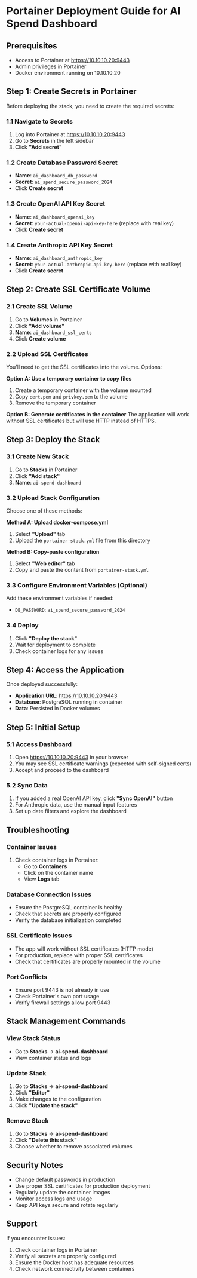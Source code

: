 # Portainer Deployment Guide for AI Spend Dashboard

## Prerequisites
- Access to Portainer at https://10.10.10.20:9443
- Admin privileges in Portainer
- Docker environment running on 10.10.10.20

## Step 1: Create Secrets in Portainer

Before deploying the stack, you need to create the required secrets:

### 1.1 Navigate to Secrets
1. Log into Portainer at https://10.10.10.20:9443
2. Go to **Secrets** in the left sidebar
3. Click **"Add secret"**

### 1.2 Create Database Password Secret
- **Name**: `ai_dashboard_db_password`
- **Secret**: `ai_spend_secure_password_2024`
- Click **Create secret**

### 1.3 Create OpenAI API Key Secret
- **Name**: `ai_dashboard_openai_key`
- **Secret**: `your-actual-openai-api-key-here` (replace with real key)
- Click **Create secret**

### 1.4 Create Anthropic API Key Secret
- **Name**: `ai_dashboard_anthropic_key`
- **Secret**: `your-actual-anthropic-api-key-here` (replace with real key)
- Click **Create secret**

## Step 2: Create SSL Certificate Volume

### 2.1 Create SSL Volume
1. Go to **Volumes** in Portainer
2. Click **"Add volume"**
3. **Name**: `ai_dashboard_ssl_certs`
4. Click **Create volume**

### 2.2 Upload SSL Certificates
You'll need to get the SSL certificates into the volume. Options:

**Option A: Use a temporary container to copy files**
1. Create a temporary container with the volume mounted
2. Copy `cert.pem` and `privkey.pem` to the volume
3. Remove the temporary container

**Option B: Generate certificates in the container**
The application will work without SSL certificates but will use HTTP instead of HTTPS.

## Step 3: Deploy the Stack

### 3.1 Create New Stack
1. Go to **Stacks** in Portainer
2. Click **"Add stack"**
3. **Name**: `ai-spend-dashboard`

### 3.2 Upload Stack Configuration
Choose one of these methods:

**Method A: Upload docker-compose.yml**
1. Select **"Upload"** tab
2. Upload the `portainer-stack.yml` file from this directory

**Method B: Copy-paste configuration**
1. Select **"Web editor"** tab
2. Copy and paste the content from `portainer-stack.yml`

### 3.3 Configure Environment Variables (Optional)
Add these environment variables if needed:
- `DB_PASSWORD`: `ai_spend_secure_password_2024`

### 3.4 Deploy
1. Click **"Deploy the stack"**
2. Wait for deployment to complete
3. Check container logs for any issues

## Step 4: Access the Application

Once deployed successfully:

- **Application URL**: https://10.10.10.20:9443
- **Database**: PostgreSQL running in container
- **Data**: Persisted in Docker volumes

## Step 5: Initial Setup

### 5.1 Access Dashboard
1. Open https://10.10.10.20:9443 in your browser
2. You may see SSL certificate warnings (expected with self-signed certs)
3. Accept and proceed to the dashboard

### 5.2 Sync Data
1. If you added a real OpenAI API key, click **"Sync OpenAI"** button
2. For Anthropic data, use the manual input features
3. Set up date filters and explore the dashboard

## Troubleshooting

### Container Issues
1. Check container logs in Portainer:
   - Go to **Containers**
   - Click on the container name
   - View **Logs** tab

### Database Connection Issues
- Ensure the PostgreSQL container is healthy
- Check that secrets are properly configured
- Verify the database initialization completed

### SSL Certificate Issues
- The app will work without SSL certificates (HTTP mode)
- For production, replace with proper SSL certificates
- Check that certificates are properly mounted in the volume

### Port Conflicts
- Ensure port 9443 is not already in use
- Check Portainer's own port usage
- Verify firewall settings allow port 9443

## Stack Management Commands

### View Stack Status
- Go to **Stacks** → **ai-spend-dashboard**
- View container status and logs

### Update Stack
1. Go to **Stacks** → **ai-spend-dashboard** 
2. Click **"Editor"**
3. Make changes to the configuration
4. Click **"Update the stack"**

### Remove Stack
1. Go to **Stacks** → **ai-spend-dashboard**
2. Click **"Delete this stack"**
3. Choose whether to remove associated volumes

## Security Notes

- Change default passwords in production
- Use proper SSL certificates for production deployment  
- Regularly update the container images
- Monitor access logs and usage
- Keep API keys secure and rotate regularly

## Support

If you encounter issues:
1. Check container logs in Portainer
2. Verify all secrets are properly configured
3. Ensure the Docker host has adequate resources
4. Check network connectivity between containers